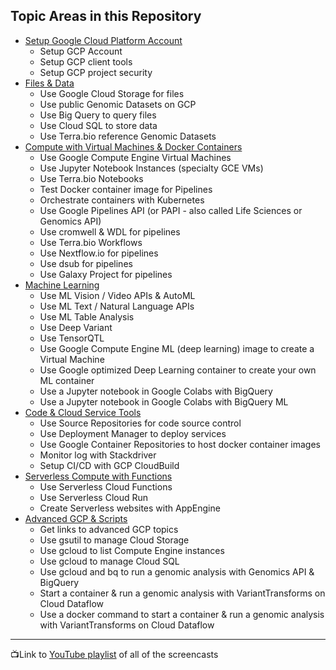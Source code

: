 ## Topic Areas in this Repository

- [Setup Google Cloud Platform Account](https://github.com/lynnlangit/gcp-for-bioinformatics/tree/master/0_Setup_GCP_account)
    - Setup GCP Account
    - Setup GCP client tools
    - Setup GCP project security
- [Files & Data](https://github.com/lynnlangit/gcp-for-bioinformatics/tree/master/1_Files_%26_Data) 
    - Use Google Cloud Storage for files
    - Use public Genomic Datasets on GCP
    - Use Big Query to query files
    - Use Cloud SQL to store data
    - Use Terra.bio reference Genomic Datasets
- [Compute with Virtual Machines & Docker Containers](https://github.com/lynnlangit/gcp-for-bioinformatics/tree/master/2_Virtual_Machines_%26_Docker_Containers)
    - Use Google Compute Engine Virtual Machines
    - Use Jupyter Notebook Instances (specialty GCE VMs)
    - Use Terra.bio Notebooks
    - Test Docker container image for Pipelines
    - Orchestrate containers with Kubernetes
    - Use Google Pipelines API (or PAPI - also called Life Sciences or Genomics API)
    - Use cromwell & WDL for pipelines
    - Use Terra.bio Workflows
    - Use Nextflow.io for pipelines
    - Use dsub for pipelines 
    - Use Galaxy Project for pipelines
- [Machine Learning](https://github.com/lynnlangit/gcp-for-bioinformatics/tree/master/3_Machine_Learning)
    - Use ML Vision / Video APIs & AutoML
    - Use ML Text / Natural Language APIs
    - Use ML Table Analysis
    - Use Deep Variant
    - Use TensorQTL
    - Use Google Compute Engine ML (deep learning) image to create a Virtual Machine
    - Use Google optimized Deep Learning container to create your own ML container
    - Use a Jupyter notebook in Google Colabs with BigQuery
    - Use a Jupyter notebook in Google Colabs with BigQuery ML
- [Code & Cloud Service Tools](https://github.com/lynnlangit/gcp-for-bioinformatics/tree/master/4_Code_%26_Cloud_Service_Tools)
    - Use Source Repositories for code source control
    - Use Deployment Manager to deploy services
    - Use Google Container Repositories to host docker container images
    - Monitor log with Stackdriver
    - Setup CI/CD with GCP CloudBuild
- [Serverless Compute with Functions](https://github.com/lynnlangit/gcp-for-bioinformatics/tree/master/5_Serverless_Compute_with_Functions)
    - Use Serverless Cloud Functions 
    - Use Serverless Cloud Run
    - Create Serverless websites with AppEngine
- [Advanced GCP & Scripts](https://github.com/lynnlangit/gcp-for-bioinformatics/tree/master/6_Advanced_GCP_%26_Scripts)
    - Get links to advanced GCP topics
    - Use gsutil to manage Cloud Storage
    - Use gcloud to list Compute Engine instances
    - Use gcloud to manage Cloud SQL
    - Use gcloud and bq to run a genomic analysis with Genomics API & BigQuery
    - Start a container & run a genomic analysis with VariantTransforms on Cloud Dataflow
    - Use a docker command to start a container & run a genomic analysis with VariantTransforms on Cloud Dataflow

----

📺Link to [YouTube playlist](https://www.youtube.com/playlist?list=PL4Q4HssKcxYvcixWS08UFaYIH7y4IAV0z) of all of the screencasts 
